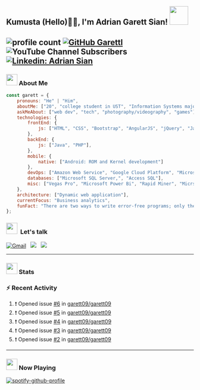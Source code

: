 <h2> Kumusta (Hello)🙏🏻, I'm Adrian Garett Sian! <img src="https://media.giphy.com/media/12oufCB0MyZ1Go/giphy.gif" width="50"></h2>

![profile count](https://komarev.com/ghpvc/?username=garett09&color=red)
[![GitHub Garettl](https://img.shields.io/github/followers/garett09?label=follow&style=social)](https://github.com/garett09)
![YouTube Channel Subscribers](https://img.shields.io/youtube/channel/subscribers/UChAoCAh1jVTaMz0Sc61X5Xw?style=social)
[![Linkedin: Adrian Sian](https://img.shields.io/badge/-Adrian%20Garett%20Sian-blue?style=flat-square&logo=Linkedin&logoColor=white&link=https://www.linkedin.com/in/adrian-garett-sian-766775159/)](https://www.linkedin.com/in/adrian-garett-sian-766775159/)
---

### <img src="https://media.giphy.com/media/fTsZNbPQxJWtor2LXE/giphy.gif"  width="30">&nbsp;About Me

```javascript
const garett = {
    pronouns: "He" | "Him",
    aboutMe: ["20", "college student in UST", "Information Systems major" "business analytics ♥"],
    askMeAbout: ["web dev", "tech", "photography/videography", "games"],
    technologies: {
        frontEnd: {
            js: ["HTML", "CSS", "Bootstrap", "AngularJS", "jQuery", "JavaScript"],
        },
        backEnd: {
            js: ["Java", "PHP"],
        },
        mobile: {
            native: ["Android: ROM and Kernel development"]
        },
        devOps: ["Amazon Web Service", "Google Cloud Platform", "Microsoft Azure", "Heroku", "Buildkite"],
        databases: ["Microsoft SQL Server,", "Access SQL"],
        misc: ["Vegas Pro", "Microsoft Power Bi", "Rapid Miner", "Micrsoft Sharepoint"]
    },
    architecture: ["Dynamic web application"],
    currentFocus: "Business analytics",
    funFact: "There are two ways to write error-free programs; only the third one works"
};
```
###  <img src="https://media.giphy.com/media/c5vDr1rkcbcrBwG9SX/giphy.gif" width="30">&nbsp; Let's talk

<a href="mailto:adriansian@gmail.com"><img alt="Gmail" src="https://img.shields.io/badge/Gmail-D14836?style=for-the-badge&logo=gmail&logoColor=white" /></a> &nbsp;
<a href="https://instagram.com/adriansian"><img src="https://img.shields.io/badge/@adriansian_-E4405F?style=for-the-badge&logo=instagram&logoColor=white"/></a> &nbsp;
<a href="https://t.me/garett_09"><img src="https://img.shields.io/badge/@garett_09_-2CA5E0?style=for-the-badge&logo=telegram&logoColor=white"/></a> &nbsp;

---
### <img src="https://media.giphy.com/media/l378c04F2fjeZ7vH2/giphy.gif" width="30">&nbsp;Stats
<!--START_SECTION:waka-->
<!--END_SECTION:waka-->

### :zap: Recent Activity

<!--START_SECTION:activity-->
1. ❗️ Opened issue [#6](https://github.com/garett09/garett09/issues/6) in [garett09/garett09](https://github.com/garett09/garett09)
2. ❗️ Opened issue [#5](https://github.com/garett09/garett09/issues/5) in [garett09/garett09](https://github.com/garett09/garett09)
3. ❗️ Opened issue [#4](https://github.com/garett09/garett09/issues/4) in [garett09/garett09](https://github.com/garett09/garett09)
4. ❗️ Opened issue [#3](https://github.com/garett09/garett09/issues/3) in [garett09/garett09](https://github.com/garett09/garett09)
5. ❗️ Opened issue [#2](https://github.com/garett09/garett09/issues/2) in [garett09/garett09](https://github.com/garett09/garett09)
<!--END_SECTION:activity-->
--- 

### <img src="https://media.giphy.com/media/vybWlRniCXzZC/giphy.gif" width="30">&nbsp;Now Playing 

 [![spotify-github-profile](https://spotify-github-profile.vercel.app/api/view?uid=garett_09&cover_image=true&theme=default)](https://spotify-github-profile.vercel.app/api/view?uid=garett_09&redirect=true)
